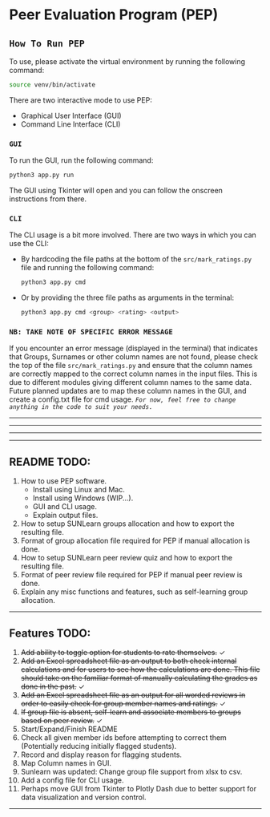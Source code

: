 # Peer Evaluation Program (PEP)
## `How To Run PEP` 

To use, please activate the virtual environment by running the following command:
```bash
source venv/bin/activate
```
There are two interactive mode to use PEP:
- Graphical User Interface (GUI)
- Command Line Interface (CLI)

### `GUI`
To run the GUI, run the following command:
```bash
python3 app.py run
```
The GUI using Tkinter will open and you can follow the onscreen instructions from there.

### `CLI`
The CLI usage is a bit more involved. There are two ways in which you can use the CLI:

- By hardcoding the file paths at the bottom of the `src/mark_ratings.py` file and running the following command:
    ```bash
    python3 app.py cmd
    ```
- Or by providing the three file paths as arguments in the terminal:
    ```bash
    python3 app.py cmd <group> <rating> <output>
    ```

### `NB: TAKE NOTE OF SPECIFIC ERROR MESSAGE`
If you encounter an error message (displayed in the terminal) that indicates that Groups, Surnames or other column names are not found, please check the top of the file `src/mark_ratings.py` and ensure that the column names are correctly mapped to the correct column names in the input files. This is due to different modules giving different column names to the same data. Future planned updates are to map these column names in the GUI, and create a config.txt file for cmd usage. _`For now, feel free to change anything in the code to suit your needs.`_

---
---
---
---

## README TODO:
1. How to use PEP software.
    - Install using Linux and Mac.
    - Install using Windows (WIP...).
    - GUI and CLI usage.
    - Explain output files.
2. How to setup SUNLearn groups allocation and how to export the resulting file.
3. Format of group allocation file required for PEP if manual allocation is done.
4. How to setup SUNLearn peer review quiz and how to export the resulting file.
5. Format of peer review file required for PEP if manual peer review is done.
1. Explain any misc functions and features, such as self-learning group allocation.
---

## Features TODO:
1. ~~Add ability to toggle option for students to rate themselves.~~ &check;
2. ~~Add an Excel spreadsheet file as an output to both check internal calculations and for users to see how the calculations are done. This file should take on the familiar format of manually calculating the grades as done in the past.~~ &check;
4. ~~Add an Excel spreadsheet file as an output for all worded reviews in order to easily check for group member names and ratings.~~ &check;
1. ~~If group file is absent, self-learn and associate members to groups based on peer review.~~ &check;
3. Start/Expand/Finish README
1. Check all given member ids before attempting to correct them (Potentially reducing initially flagged students).
1. Record and display reason for flagging students.
1. Map Column names in GUI.
1. Sunlearn was updated: Change group file support from xlsx to csv.
1. Add a config file for CLI usage.
1. Perhaps move GUI from Tkinter to Plotly Dash due to better support for data visualization and version control.
---